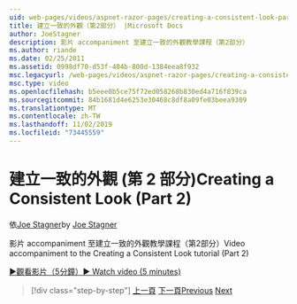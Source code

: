 ```yaml
---
uid: web-pages/videos/aspnet-razor-pages/creating-a-consistent-look-part-2
title: 建立一致的外觀（第2部分） |Microsoft Docs
author: JoeStagner
description: 影片 accompaniment 至建立一致的外觀教學課程（第2部分）
ms.author: riande
ms.date: 02/25/2011
ms.assetid: 0998df70-d53f-404b-800d-1384eea8f932
msc.legacyurl: /web-pages/videos/aspnet-razor-pages/creating-a-consistent-look-part-2
msc.type: video
ms.openlocfilehash: b5eee0b5ce75f72ed058268b830ed4a716f839ca
ms.sourcegitcommit: 84b1681d4e6253e30468c8df8a09fe03beea9309
ms.translationtype: MT
ms.contentlocale: zh-TW
ms.lasthandoff: 11/02/2019
ms.locfileid: "73445559"
---
```

# <a name="creating-a-consistent-look-part-2"></a><span data-ttu-id="2b259-103">建立一致的外觀 (第 2 部分)</span><span class="sxs-lookup"><span data-stu-id="2b259-103">Creating a Consistent Look (Part 2)</span></span>

<span data-ttu-id="2b259-104">依[Joe Stagner](https://github.com/JoeStagner)</span><span class="sxs-lookup"><span data-stu-id="2b259-104">by [Joe Stagner](https://github.com/JoeStagner)</span></span>

<span data-ttu-id="2b259-105">影片 accompaniment 至建立一致的外觀教學課程（第2部分）</span><span class="sxs-lookup"><span data-stu-id="2b259-105">Video accompaniment to the Creating a Consistent Look tutorial (Part 2)</span></span>

<span data-ttu-id="2b259-106">[&#9654;觀看影片（5分鐘）](https://channel9.msdn.com/Blogs/ASP-NET-Site-Videos/creating-a-consistent-look-(part-2))</span><span class="sxs-lookup"><span data-stu-id="2b259-106">[&#9654; Watch video (5 minutes)](https://channel9.msdn.com/Blogs/ASP-NET-Site-Videos/creating-a-consistent-look-(part-2))</span></span>

> [!div class="step-by-step"]
> <span data-ttu-id="2b259-107">[上一頁](creating-a-consistent-look-part-1.md)
> [下一頁](working-with-forms-part-1.md)</span><span class="sxs-lookup"><span data-stu-id="2b259-107">[Previous](creating-a-consistent-look-part-1.md)
[Next](working-with-forms-part-1.md)</span></span>

